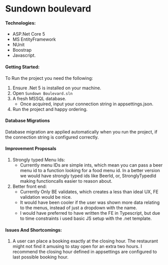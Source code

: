 ﻿# Sundown boulevard

#### Technologies:
* ASP.Net Core 5
* MS EntityFramework
* NUnit
* Boostrap
* Javascript.

#### Getting Started:
To Run the project you need the following:
1. Ensure .Net 5 is installed on your machine.
2. Open ``Sundown Boulevard.sln``
3. A fresh MSSQL database.
	* Once acquired, input your connection string in appsettings.json.
4. Run the project and happy ordering.

#### Database Migrations
Database migration are applied automatically when you run the project, if the connection string is configured correctly.

#### Improvement Proposals
1. Strongly typed Menu Ids:
	* Currently menu IDs are simple ints, which mean you can pass a beer menu id to a function looking for a food menu id. In a better version we would have strongly typed ids like
		BeerId, or, StronglyTypedId<Beer> making functioncalls easier to reason about.
2. Better front end:
	* Currently Only BE validates, which creates a less than ideal UX, FE validation would be nice.
	* It would have been cooler if the user was shown more data relating to the menus, instead of just a dropdown with the name.
	* I would have preferred to have written the FE in Typescript, but due to time constraints i used basic JS setup with the .net template.


#### Issues And Shortcomings:
1. A user can place a booking exactly at the closing hour. The restaurant might not find it amusing to stay open for an extra two hours. I recommend the closing hour defined in appsettings
		are configured to last possible booking hour.

